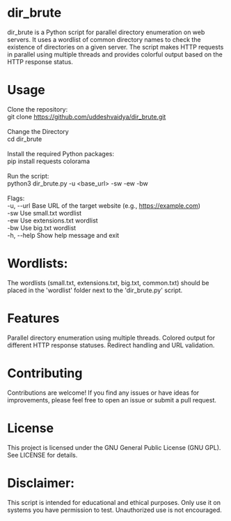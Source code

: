 # dir_brute
dir_brute is a Python script for parallel directory enumeration on web servers. It uses a wordlist of common directory names to check the existence of directories on a given server. The script makes HTTP requests in parallel using multiple threads and provides colorful output based on the HTTP response status.

# Usage
Clone the repository: <br>
git clone https://github.com/uddeshvaidya/dir_brute.git <br> <br>
Change the Directory <br>
cd dir_brute <br> <br>
Install the required Python packages: <br>
pip install requests colorama <br> <br>
Run the script: <br>
python3 dir_brute.py -u <base_url> -sw -ew -bw <br> <br>
Flags: <br>
  -u, --url    Base URL of the target website (e.g., https://example.com) <br>
  -sw          Use small.txt wordlist <br>
  -ew          Use extensions.txt wordlist <br>
  -bw          Use big.txt wordlist <br>
  -h, --help   Show help message and exit <br>

# Wordlists:
The wordlists (small.txt, extensions.txt, big.txt, common.txt) should be placed in the 'wordlist' folder next to the 'dir_brute.py' script.

# Features
Parallel directory enumeration using multiple threads. Colored output for different HTTP response statuses. Redirect handling and URL validation.

# Contributing
Contributions are welcome! If you find any issues or have ideas for improvements, please feel free to open an issue or submit a pull request.

# License
This project is licensed under the GNU General Public License (GNU GPL). See LICENSE for details.

# Disclaimer: 
This script is intended for educational and ethical purposes. Only use it on systems you have permission to test. Unauthorized use is not encouraged.
